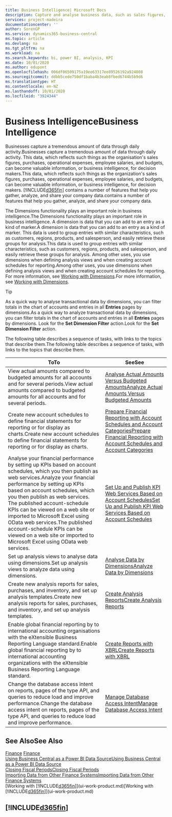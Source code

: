 ```yaml
---
title: Business Intelligence| Microsoft Docs
description: Capture and analyse business data, such as sales figures, purchases, operational expenses, employee salaries, and budgets, that can be valuable information for business intelligence or for decision making.
services: project-madeira
documentationcenter: ''
author: SorenGP
ms.service: dynamics365-business-central
ms.topic: article
ms.devlang: na
ms.tgt_pltfrm: na
ms.workload: na
ms.search.keywords: bi, power BI, analysis, KPI
ms.date: 10/01/2020
ms.author: edupont
ms.openlocfilehash: 006df06509175a19ee63317ee89526192a924808
ms.sourcegitcommit: ddbb5cede750df1baba4b3eab8fbed6744b5b9d6
ms.translationtype: HT
ms.contentlocale: en-NZ
ms.lasthandoff: 10/01/2020
ms.locfileid: "3924344"
---
```

# <a name="business-intelligence"></a><span data-ttu-id="c43c3-103">Business Intelligence</span><span class="sxs-lookup"><span data-stu-id="c43c3-103">Business Intelligence</span></span>
<span data-ttu-id="c43c3-104">Businesses capture a tremendous amount of data through daily activity.</span><span class="sxs-lookup"><span data-stu-id="c43c3-104">Businesses capture a tremendous amount of data through daily activity.</span></span> <span data-ttu-id="c43c3-105">This data, which reflects such things as the organisation's sales figures, purchases, operational expenses, employee salaries, and budgets, can become valuable information, or business intelligence, for decision makers.</span><span class="sxs-lookup"><span data-stu-id="c43c3-105">This data, which reflects such things as the organization's sales figures, purchases, operational expenses, employee salaries, and budgets, can become valuable information, or business intelligence, for decision makers.</span></span> [!INCLUDE[d365fin](includes/d365fin_md.md)] <span data-ttu-id="c43c3-106">contains a number of features that help you gather, analyze, and share your company data.</span><span class="sxs-lookup"><span data-stu-id="c43c3-106">contains a number of features that help you gather, analyze, and share your company data.</span></span>

<span data-ttu-id="c43c3-107">The Dimensions functionality plays an important role in business intelligence.</span><span class="sxs-lookup"><span data-stu-id="c43c3-107">The Dimensions functionality plays an important role in business intelligence.</span></span> <span data-ttu-id="c43c3-108">A dimension is data that you can add to an entry as a kind of marker.</span><span class="sxs-lookup"><span data-stu-id="c43c3-108">A dimension is data that you can add to an entry as a kind of marker.</span></span> <span data-ttu-id="c43c3-109">This data is used to group entries with similar characteristics, such as customers, regions, products, and salesperson, and easily retrieve these groups for analysis.</span><span class="sxs-lookup"><span data-stu-id="c43c3-109">This data is used to group entries with similar characteristics, such as customers, regions, products, and salesperson, and easily retrieve these groups for analysis.</span></span> <span data-ttu-id="c43c3-110">Among other uses, you use dimensions  when defining analysis views and when creating account schedules for reporting.</span><span class="sxs-lookup"><span data-stu-id="c43c3-110">Among other uses, you use dimensions  when defining analysis views and when creating account schedules for reporting.</span></span> <span data-ttu-id="c43c3-111">For more information, see [Working with Dimensions](finance-dimensions.md).</span><span class="sxs-lookup"><span data-stu-id="c43c3-111">For more information, see [Working with Dimensions](finance-dimensions.md).</span></span>

> [!TIP]
> <span data-ttu-id="c43c3-112">As a quick way to analyse transactional data by dimensions, you can filter totals in the chart of accounts and entries in all **Entries** pages by dimensions.</span><span class="sxs-lookup"><span data-stu-id="c43c3-112">As a quick way to analyze transactional data by dimensions, you can filter totals in the chart of accounts and entries in all **Entries** pages by dimensions.</span></span> <span data-ttu-id="c43c3-113">Look for the **Set Dimension Filter** action.</span><span class="sxs-lookup"><span data-stu-id="c43c3-113">Look for the **Set Dimension Filter** action.</span></span>  

<span data-ttu-id="c43c3-114">The following table describes a sequence of tasks, with links to the topics that describe them.</span><span class="sxs-lookup"><span data-stu-id="c43c3-114">The following table describes a sequence of tasks, with links to the topics that describe them.</span></span>  

| <span data-ttu-id="c43c3-115">To</span><span class="sxs-lookup"><span data-stu-id="c43c3-115">To</span></span> | <span data-ttu-id="c43c3-116">See</span><span class="sxs-lookup"><span data-stu-id="c43c3-116">See</span></span> |
| --- | --- |
|<span data-ttu-id="c43c3-117">View actual amounts compared to budgeted amounts for all accounts and for several periods.</span><span class="sxs-lookup"><span data-stu-id="c43c3-117">View actual amounts compared to budgeted amounts for all accounts and for several periods.</span></span>|[<span data-ttu-id="c43c3-118">Analyse Actual Amounts Versus Budgeted Amounts</span><span class="sxs-lookup"><span data-stu-id="c43c3-118">Analyze Actual Amounts Versus Budgeted Amounts</span></span>](bi-how-analyze-actual-versus-budget.md)|
|<span data-ttu-id="c43c3-119">Create new account schedules to define financial statements for reporting or for display as charts.</span><span class="sxs-lookup"><span data-stu-id="c43c3-119">Create new account schedules to define financial statements for reporting or for display as charts.</span></span>|[<span data-ttu-id="c43c3-120">Prepare Financial Reporting with Account Schedules and Account Categories</span><span class="sxs-lookup"><span data-stu-id="c43c3-120">Prepare Financial Reporting with Account Schedules and Account Categories</span></span>](bi-how-work-account-schedule.md)|
|<span data-ttu-id="c43c3-121">Analyse your financial performance by setting up KPIs based on account schedules, which you then publish as web services.</span><span class="sxs-lookup"><span data-stu-id="c43c3-121">Analyze your financial performance by setting up KPIs based on account schedules, which you then publish as web services.</span></span> <span data-ttu-id="c43c3-122">The published account-schedule KPIs can be viewed on a web site or imported to Microsoft Excel using OData web services.</span><span class="sxs-lookup"><span data-stu-id="c43c3-122">The published account-schedule KPIs can be viewed on a web site or imported to Microsoft Excel using OData web services.</span></span>|[<span data-ttu-id="c43c3-123">Set Up and Publish KPI Web Services Based on Account Schedules</span><span class="sxs-lookup"><span data-stu-id="c43c3-123">Set Up and Publish KPI Web Services Based on Account Schedules</span></span>](bi-how-to-set-up-and-publish-kpi-web-services-based-on-account-schedules.md)|
|<span data-ttu-id="c43c3-124">Set up analysis views to analyse data using dimensions.</span><span class="sxs-lookup"><span data-stu-id="c43c3-124">Set up analysis views to analyze data using dimensions.</span></span>|[<span data-ttu-id="c43c3-125">Analyse Data by Dimensions</span><span class="sxs-lookup"><span data-stu-id="c43c3-125">Analyze Data by Dimensions</span></span>](bi-how-analyze-data-dimension.md)|
|<span data-ttu-id="c43c3-126">Create new analysis reports for sales, purchases, and inventory, and set up analysis templates.</span><span class="sxs-lookup"><span data-stu-id="c43c3-126">Create new analysis reports for sales, purchases, and inventory, and set up analysis templates.</span></span>|[<span data-ttu-id="c43c3-127">Create Analysis Reports</span><span class="sxs-lookup"><span data-stu-id="c43c3-127">Create Analysis Reports</span></span>](bi-how-create-analysis-views-reports.md)|
|<span data-ttu-id="c43c3-128">Enable global financial reporting by to international accounting organisations with the eXtensible Business Reporting Language standard.</span><span class="sxs-lookup"><span data-stu-id="c43c3-128">Enable global financial reporting by to international accounting organizations with the eXtensible Business Reporting Language standard.</span></span>|[<span data-ttu-id="c43c3-129">Create Reports with XBRL</span><span class="sxs-lookup"><span data-stu-id="c43c3-129">Create Reports with XBRL</span></span>](bi-create-reports-with-xbrl.md)|
|<span data-ttu-id="c43c3-130">Change the database access intent on reports, pages of the type API, and queries to reduce load and improve performance.</span><span class="sxs-lookup"><span data-stu-id="c43c3-130">Change the database access intent on reports, pages of the type API, and queries to reduce load and improve performance.</span></span>|[<span data-ttu-id="c43c3-131">Manage Database Access Intent</span><span class="sxs-lookup"><span data-stu-id="c43c3-131">Manage Database Access Intent</span></span>](admin-data-access-intent.md)|

## <a name="see-also"></a><span data-ttu-id="c43c3-132">See Also</span><span class="sxs-lookup"><span data-stu-id="c43c3-132">See Also</span></span>
<span data-ttu-id="c43c3-133">[Finance](finance.md)  </span><span class="sxs-lookup"><span data-stu-id="c43c3-133">[Finance](finance.md)  </span></span>  
[<span data-ttu-id="c43c3-134">Using Business Central as a Power BI Data Source</span><span class="sxs-lookup"><span data-stu-id="c43c3-134">Using Business Central as a Power BI Data Source</span></span>](across-how-use-financials-data-source-powerbi.md)  
[<span data-ttu-id="c43c3-135">Closing Fiscal Periods</span><span class="sxs-lookup"><span data-stu-id="c43c3-135">Closing Fiscal Periods</span></span>](year-close-years-periods.md)  
[<span data-ttu-id="c43c3-136">Importing Data from Other Finance Systems</span><span class="sxs-lookup"><span data-stu-id="c43c3-136">Importing Data from Other Finance Systems</span></span>](across-import-data-configuration-packages.md)  
<span data-ttu-id="c43c3-137">[Working with [!INCLUDE[d365fin](includes/d365fin_md.md)]](ui-work-product.md)</span><span class="sxs-lookup"><span data-stu-id="c43c3-137">[Working with [!INCLUDE[d365fin](includes/d365fin_md.md)]](ui-work-product.md)</span></span>

## [!INCLUDE[d365fin](includes/free_trial_md.md)]  
